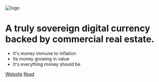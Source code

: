 <!-- _coverpage.md -->

<!-- logo -->
![logo](/media/logo/redc_logo_v1.png)

# A truly sovereign digital currency backed by commercial real estate.

* It's money immune to inflation
* Its money growing in value
* It's everything money should be

[Website](https://redcurry.co)
[Read](#about)